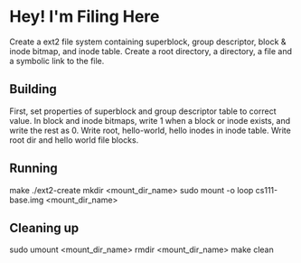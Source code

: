 # Hey! I'm Filing Here

Create a ext2 file system containing superblock, group descriptor, block & inode bitmap, and inode table. Create a root directory, a directory, a file and a symbolic link to the file.

## Building

First, set properties of superblock and group descriptor table to correct value.
In block and inode bitmaps, write 1 when a block or inode exists, and write the rest as 0.
Write root, hello-world, hello inodes in inode table. 
Write root dir and hello world file blocks.

## Running

make
./ext2-create
mkdir <mount_dir_name>
sudo mount -o loop cs111-base.img <mount_dir_name>

## Cleaning up

sudo umount <mount_dir_name>
rmdir <mount_dir_name>
make clean

